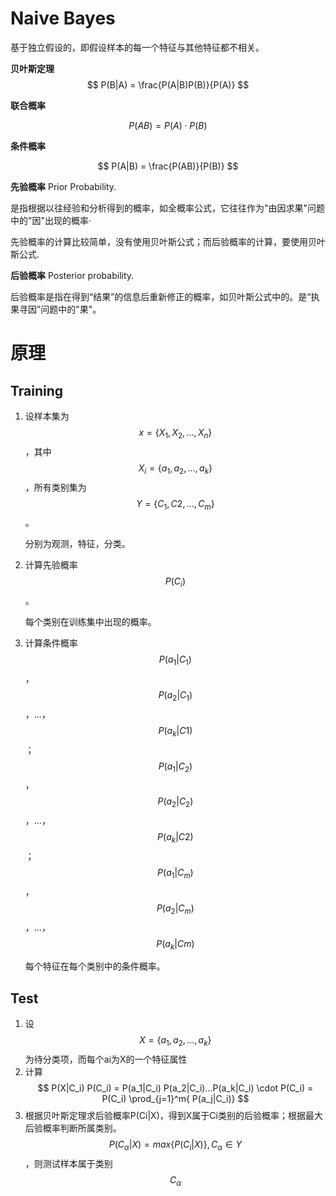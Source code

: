 # Naive Bayes

基于独立假设的，即假设样本的每一个特征与其他特征都不相关。

**贝叶斯定理**
$$ P(B|A) = \frac{P(A|B)P(B)}{P(A)} $$

**联合概率**

$$ P(AB) = P(A) \cdot P(B) $$

**条件概率**

$$ P(A|B) = \frac{P(AB)}{P(B)} $$

**先验概率**
Prior Probability.

是指根据以往经验和分析得到的概率，如全概率公式，它往往作为"由因求果"问题中的"因"出现的概率·

先验概率的计算比较简单，没有使用贝叶斯公式；而后验概率的计算，要使用贝叶斯公式.

**后验概率**
Posterior probability.

后验概率是指在得到“结果”的信息后重新修正的概率，如贝叶斯公式中的。是“执果寻因”问题中的"果"。

# 原理

## Training
1. 设样本集为 $$ x = \{X_1,X_2,...,X_n \} $$，其中 $$ X_i = \{a_1,a_2,...,a_k\}$$，所有类别集为 $$ Y = \{ C_1,C2,...,C_m\} $$。
   
   分别为观测，特征，分类。
2. 计算先验概率 $$ P(C_i) $$。
   
   每个类别在训练集中出现的概率。
3. 计算条件概率 $$ P(a_1|C_1) $$，$$ P(a_2|C_1) $$，...，$$ P(a_k|C1) $$；$$ P(a_1|C_2) $$，$$ P(a_2|C_2) $$，...，$$ P(a_k|C2) $$；$$ P(a_1|C_m) $$，$$ P(a_2|C_m) $$，...，$$ P(a_k|Cm) $$
   
   每个特征在每个类别中的条件概率。

## Test
1. 设 $$ X= \{ a_1,a_2,...,a_k \} $$为待分类项，而每个ai为X的一个特征属性
2. 计算 $$ P(X|C_i) P(C_i) = P(a_1|C_i) P(a_2|C_i)...P(a_k|C_i) \cdot P(C_i) = P(C_i) \prod_{j=1}^m{ P(a_j|C_i)} $$
3. 根据贝叶斯定理求后验概率P(Ci|X)，得到X属于Ci类别的后验概率；根据最大后验概率判断所属类别。$$ P(C_\alpha | X) = max \{P(C_i|X)\},C_\alpha \in Y $$，则测试样本属于类别 $$ C_\alpha $$

